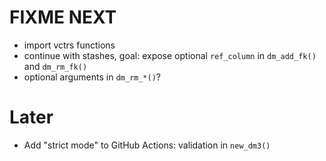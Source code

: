 # FIXME NEXT

- import vctrs functions
- continue with stashes, goal: expose optional `ref_column` in `dm_add_fk()` and `dm_rm_fk()`
- optional arguments in `dm_rm_*()`?

# Later

- Add "strict mode" to GitHub Actions: validation in `new_dm3()`
